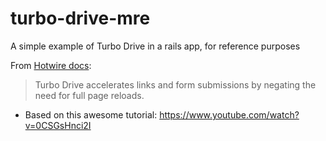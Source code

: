 # turbo-drive-mre
A simple example of Turbo Drive in a rails app, for reference purposes


From [Hotwire docs](https://turbo.hotwired.dev/):

> Turbo Drive accelerates links and form submissions by negating the need for full page reloads.

- Based on this awesome tutorial: https://www.youtube.com/watch?v=0CSGsHnci2I


